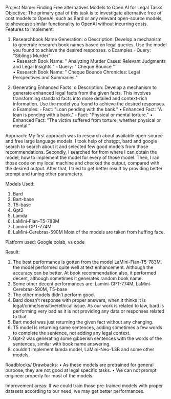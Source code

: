 Project Name: Finding Free alternatives Models to Open AI for Legal Tasks
Objective: The primary goal of this task is to investigate alternative free of cost models to OpenAI, such as Bard or any relevant open-source models, to showcase similar functionality to OpenAI without incurring costs.
Features to Implement:
1.	Researchbook Name Generation:
o	Description: Develop a mechanism to generate research book names based on legal queries. Use the model you found to achieve the desired responses. 
o	Examples 
▫	Query: "Siblings Murder"  
•	Research Book Name: " Analyzing Murder Cases: Relevant Judgments and Legal Insights "
▫	Query: " Cheque Bounce "  
•	Research Book Name: " Cheque Bounce Chronicles: Legal Perspectives and Summaries "


2.	Generating Enhanced Facts:
o	Description: Develop a mechanism to generate enhanced legal facts from the given facts. This involves transforming standard facts into more detailed and context-rich information. Use the model you found to achieve the desired responses.
o	Examples:
▫	Fact: "Loan pending with the bank."
•	Enhanced Fact: "A loan is pending with a bank."
▫	Fact: "Physical or mental torture."
•	Enhanced Fact: "The victim suffered from torture, whether physical or mental."
 
Approach:
My first approach was to research about available open-source and free large language models. I took help of chatgpt, bard and google search to search about it and selected few good models from those recommendations.
Secondly, I searched for from where I can obtain the model, how to implement the model for every of those model.
Then, I ran those code on my local machine and checked the output, compared with the desired output. After that, I tried to get better result by providing better prompt and tuning other parameters.

Models Used:
1.	Bard
2.	Bart-base
3.	T5-base
4.	Gpt2
5.	Lamda
6.	LaMini-Flan-T5-783M
7.	Lamini-GPT-774M
8.	LaMini-Cerebras-590M
Most of the models are taken from huffing face.

Platform used:
Google colab, vs code

Result:
1.	The best performance is gotten from the model LaMini-Flan-T5-783M. the model performed quite well at text enhancement. Although the accuracy can be better. At book recommendation also, it performed decent, although sometimes it generates random book name.
2.	Some other decent performances are: Lamini-GPT-774M, LaMini-Cerebras-590M, T5-base
3.	The other models didn’t perform good. 
4.	Bard doesn't response with proper answers, when it thinks it is legal/crime/sensitive/ethical issue. As our work is related to law, bard is performing very bad as it is not providing any data or responses related to that.
5.	Bart model was just returning the given fact without any changing.
6.	T5 model is returning same sentences, adding sometimes a few words to complete the sentence, not adding any legal context.
7.	Gpt-2 was generating some gibberish sentences with the words of the sentences, similar with book name answering.
8.	couldn't implement lamda model, LaMini-Neo-1.3B and some other models.

Roadblocks/ Drawbacks:
•	As these models are pretrained for general purpose, they are not good at legal specific tasks.
•	We can not prompt engineer properly for most of the models.

Improvement areas:
If we could train those pre-trained models with proper datasets according to our need, we may get better performances.